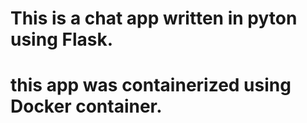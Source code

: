 # This is a chat app written in pyton using Flask.
# this app was containerized using Docker container.